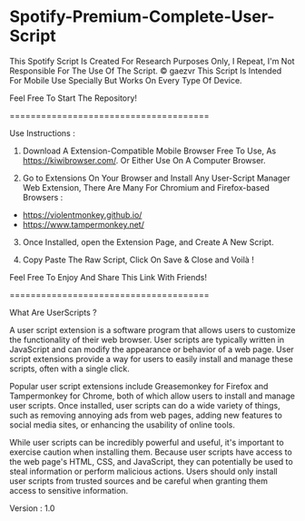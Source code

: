 # Spotify-Premium-Complete-User-Script
This Spotify Script Is Created For Research Purposes Only, I Repeat, I'm Not Responsible For The Use Of The Script.  © gaezvr
This Script Is Intended For Mobile Use Specially But Works On Every Type Of Device.

Feel Free To Start The Repository!

======================================

Use Instructions : 

1. Download A Extension-Compatible Mobile Browser Free To Use, As https://kiwibrowser.com/. Or Either Use On A Computer Browser. 

2. Go to Extensions On Your Browser and Install Any User-Script Manager Web Extension, There Are Many For Chromium and Firefox-based Browsers :
- https://violentmonkey.github.io/
- https://www.tampermonkey.net/

3. Once Installed, open the Extension Page, and Create A New Script.

4. Copy Paste The Raw Script, Click On Save & Close and Voilà !

Feel Free To Enjoy And Share This Link With Friends!

======================================

What Are UserScripts ?

A user script extension is a software program that allows users to customize the functionality of their web browser. User scripts are typically written in JavaScript and can modify the appearance or behavior of a web page. User script extensions provide a way for users to easily install and manage these scripts, often with a single click.

Popular user script extensions include Greasemonkey for Firefox and Tampermonkey for Chrome, both of which allow users to install and manage user scripts. Once installed, user scripts can do a wide variety of things, such as removing annoying ads from web pages, adding new features to social media sites, or enhancing the usability of online tools.

While user scripts can be incredibly powerful and useful, it's important to exercise caution when installing them. Because user scripts have access to the web page's HTML, CSS, and JavaScript, they can potentially be used to steal information or perform malicious actions. Users should only install user scripts from trusted sources and be careful when granting them access to sensitive information.

Version : 1.0
